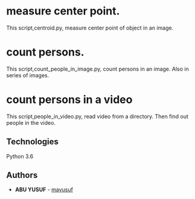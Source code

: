 # measure center point.

This script,centroid.py, measure center point of object in an image.

# count persons.

This script,count_people_in_image.py, count persons in an image. Also in series of images.

# count persons in a video

This script,people_in_video.py, read video from a directory. Then find out people in the video.

## Technologies

Python 3.6


## Authors

* **ABU YUSUF** - [mayusuf](https://github.com/mayusuf)